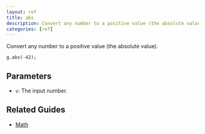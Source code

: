 ```yaml
---
layout: ref
title: abs
description: Convert any number to a positive value (the absolute value).
categories: [ref]
---
```

Convert any number to a positive value (the absolute value).

    g.abs(-42);

## Parameters
- `v`: The input number.

## Related Guides
- [Math](/guide/math.html)
